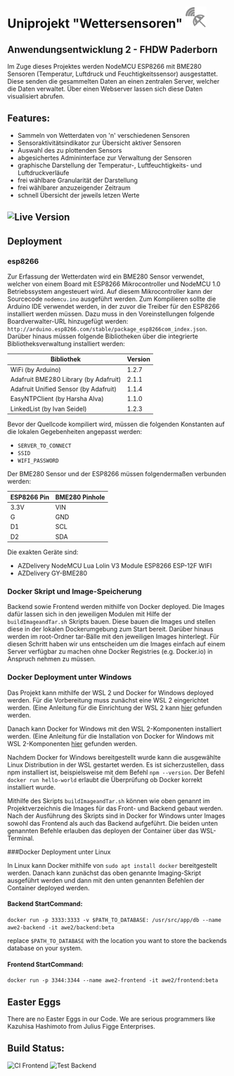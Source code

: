 # Uniprojekt "Wettersensoren" <img src="frontend/resources/img/logo.png?" height="48" width="48">
## Anwendungsentwicklung 2 - FHDW Paderborn 

Im Zuge dieses Projektes werden NodeMCU ESP8266 mit BME280 Sensoren (Temperatur, Luftdruck und Feuchtigkeitssensor) ausgestattet.
Diese senden die gesammelten Daten an einen zentralen Server, welcher die Daten verwaltet. 
Über einen Webserver lassen sich diese Daten visualisiert abrufen.

## Features:
- Sammeln von Wetterdaten von 'n' verschiedenen Sensoren
- Sensoraktivitätsindikator zur Übersicht aktiver Sensoren
- Auswahl des zu plottenden Sensors
- abgesichertes Admininterface zur Verwaltung der Sensoren
- graphische Darstellung der Temperatur-, Luftfeuchtigkeits- und Luftdruckverläufe
- frei wählbare Granularität der Darstellung
- frei wählbarer anzuzeigender Zeitraum
- schnell Übersicht der jeweils letzen Werte

## ![Live Version](https://awe2.jeujeus.de)

## Deployment 
### esp8266
Zur Erfassung der Wetterdaten wird ein BME280 Sensor verwendet, welcher von einem Board mit ESP8266 Mikrocontroller
und NodeMCU 1.0 Betriebssystem angesteuert wird. Auf diesem Mikrocontroller kann der Sourcecode ``nodemcu.ino`` ausgeführt werden.
Zum Kompilieren sollte die Arduino IDE verwendet werden, in der zuvor die Treiber für den ESP8266 installiert werden müssen.
Dazu muss in den Voreinstellungen folgende Boardverwalter-URL hinzugefügt werden: ``http://arduino.esp8266.com/stable/package_esp8266com_index.json``.
Darüber hinaus müssen folgende Bibliotheken über die integrierte Bibliotheksverwaltung installiert werden:

|Bibliothek|Version|
|---|---|
|WiFi (by Arduino)|1.2.7|
|Adafruit BME280 Library (by Adafruit)|2.1.1|
|Adafruit Unified Sensor (by Adafruit)|1.1.4|
|EasyNTPClient (by Harsha Alva)|1.1.0|
|LinkedList (by Ivan Seidel)|1.2.3|
 

Bevor der Quellcode kompiliert wird, müssen die folgenden Konstanten auf die lokalen Gegebenheiten angepasst werden:
- ``SERVER_TO_CONNECT``
- ``SSID`` 
- ``WIFI_PASSWORD`` 

Der BME280 Sensor und der ESP8266 müssen folgendermaßen verbunden werden:

|ESP8266 Pin|BME280 Pinhole|
|---|---|
|3.3V|VIN|
|G|GND|
|D1|SCL|
|D2|SDA|

Die exakten Geräte sind:
- AZDelivery NodeMCU Lua Lolin V3 Module ESP8266 ESP-12F WIFI 
- AZDelivery GY-BME280 


### Docker Skript und Image-Speicherung
Backend sowie Frontend werden mithilfe von Docker deployed. 
Die Images dafür lassen sich in den jeweiligen Modulen mit Hilfe der ```buildImageandTar.sh``` Skripts bauen.
Diese bauen die Images und stellen diese in der lokalen Dockerumgebung zum Start bereit.
Darüber hinaus werden im root-Ordner tar-Bälle mit den jeweiligen Images hinterlegt.
Für diesen Schritt haben wir uns entscheiden um die Images einfach auf einem Server verfügbar zu machen
ohne Docker Registries (e.g. Docker.io) in Anspruch nehmen zu müssen.

### Docker Deployment unter Windows
Das Projekt kann mithilfe der WSL 2 und Docker for Windows deployed werden.
Für die Vorbereitung muss zunächst eine WSL 2 eingerichtet werden. (Eine Anleitung für die Einrichtung der WSL 2 kann [hier](https://docs.microsoft.com/en-us/windows/wsl/install-win10) gefunden werden.

Danach kann Docker for Windows mit den WSL 2-Komponenten installiert werden. (Eine Anleitung für die Installation von Docker for Windows mit WSL 2-Komponenten  [hier](https://docs.docker.com/docker-for-windows/wsl/) gefunden werden.

Nachdem Docker for Windows bereitgestellt wurde kann die ausgewählte Linux Distribution in der WSL gestartet werden. Es ist sicherzustellen, dass npm installiert ist, beispielsweise mit dem Befehl ```npm --version```. Der Befehl ```docker run hello-world``` erlaubt die Überprüfung ob Docker korrekt installiert wurde. 

Mithilfe des Skripts ```buildImageandTar.sh``` können wie oben genannt im Projektverzeichnis die Images für das Front- und Backend gebaut werden. Nach der Ausführung des Skripts sind in Docker for Windows unter Images sowohl das Frontend als auch das Backend aufgeführt. Die beiden unten genannten Befehle erlauben das deployen der Container über das WSL-Terminal. 

###Docker Deployment unter Linux

In Linux kann Docker mithilfe von ```sudo apt install docker``` bereitgestellt werden. Danach kann zunächst das oben genannte Imaging-Skript ausgeführt werden und dann mit den unten genannten Befehlen der Container deployed werden.

#### Backend StartCommand:
```docker run -p 3333:3333 -v $PATH_TO_DATABASE: /usr/src/app/db --name awe2-backend -it awe2/backend:beta```

replace ```$PATH_TO_DATABASE``` with the location you want to store the backends database on your system.

#### Frontend StartCommand:
```docker run -p 3344:3344 --name awe2-frontend -it awe2/frontend:beta```


## Easter Eggs
There are no Easter Eggs in our Code. We are serious programmers like Kazuhisa Hashimoto from Julius Figge Enterprises.


## Build Status:

![CI Frontend](https://github.com/JeuJeus/awe2-wettersensoren/workflows/Test%20Frontend/badge.svg) 
![Test Backend](https://github.com/JeuJeus/awe2-wettersensoren/workflows/Test%20Backend/badge.svg)
